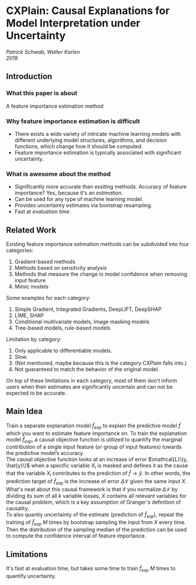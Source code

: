 # CXPlain: Causal Explanations for Model Interpretation under Uncertainty

*Patrick Schwab, Walter Karlen*  
*2019*

## Introduction
### What this paper is about
A feature importance estimation method

### Why feature importance estimation is difficult
- There exists a wide variety of intricate machine learning models with different underlying model structures, algorithms, and decision functions, which change how it should be computed.
- Feature importance estimation is typically associated with significant uncertainty.

### What is awesome about the method
- Significantly more accurate than exsiting methods. Accuracy of feature importance? Yes, because it's an *estimation*.
- Can be used for any type of machine learning model.
- Provides uncertainty estimates via bootstrap resampling.
- Fast at *evaluation time*.

## Related Work
Existing feature importance estimation methods can be subdivided into four categories:

1. Gradient-based methods
2. Methods based on sensitivity analysis
3. Methods that measure the change in model confidence when removing input feature
4. Mimic models

Some examples for each category:

1. Simple Gradient, Integrated Gradients, DeepLIFT, DeepSHAP
2. LIME, SHAP
3. Conditional multivariate models, Image masking models
4. Tree-based models, rule-based models

Limitation by category:

1. Only applicable to differentiable models.
2. Slow.
3. (Not mentioned, maybe because this is the category CXPlain falls into.)
4. Not guaranteed to match the behavior of the original model.

On top of these limitations in each category, most of them don't inform users when their estimates are significantly uncertain and can not be expected to be accurate.

## Main Idea
Train a separate explanation model $\hat{f}_{exp}$ to explain the predictive model $\hat{f}$ which you want to estimate feature importance on. To train the explanation model $\hat{f}_{exp}$, a causal objective function is utilized to quantify the marginal contribution of a single input feature (or group of input features) towards the predictive model’s accuracy.  
The causal objective function looks at an increase of error $\mathcal{L}\(y, \hat{y}\)$ when a specific variable $X_{i}$ is masked and defines it as the cause that the variable $X_{i}$ contributes to the prediction of $\hat{f} \to \hat{y}$. In other words, the prediction target of $\hat{f}_{exp}$ is the increase of error $\Delta\mathcal{L}$ given the same input $X$. What's neat about this causal framework is that if you normalize $\Delta\mathcal{L}$ by dividing its sum of all $k$ variable losses, $X$ contains all relevant variables for the causal problem, which is a key assumption of Granger's definition of causality.  
To also quantiy uncertainty of the estimate (prediction of $\hat{f}_{exp}$), repeat the training of $\hat{f}_{exp}$ $M$ times by bootstrap sampling the input from $X$ every time. Then the distribution of the sampling median of the prediction can be used to compute the confidence interval of feature importance.

## Limitations
It's fast at evaluation time, but takes some time to train $\hat{f}_{exp}$ $M$ times to quantify uncertainty.

